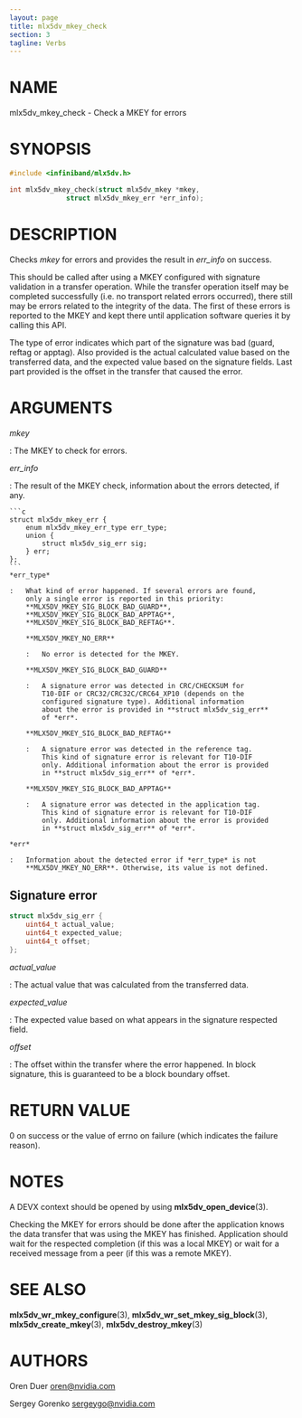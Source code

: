 ```yaml
---
layout: page
title: mlx5dv_mkey_check
section: 3
tagline: Verbs
---
```


# NAME

mlx5dv_mkey_check -  Check a MKEY for errors

# SYNOPSIS

```c
#include <infiniband/mlx5dv.h>

int mlx5dv_mkey_check(struct mlx5dv_mkey *mkey,
		      struct mlx5dv_mkey_err *err_info);
```

# DESCRIPTION

Checks *mkey* for errors and provides the result in *err_info* on success.

This should be called after using a MKEY configured with signature validation
in a transfer operation. While the transfer operation itself may be completed
successfully (i.e. no transport related errors occurred), there still may be
errors related to the integrity of the data. The first of these errors is
reported to the MKEY and kept there until application software queries it by
calling this API.

The type of error indicates which part of the signature was bad (guard, reftag
or apptag). Also provided is the actual calculated value based on the
transferred data, and the expected value based on the signature fields. Last
part provided is the offset in the transfer that caused the error.

# ARGUMENTS

*mkey*

:	The MKEY to check for errors.

*err_info*

:	The result of the MKEY check, information about the errors detected,
	if any.

	```c
	struct mlx5dv_mkey_err {
		enum mlx5dv_mkey_err_type err_type;
		union {
			struct mlx5dv_sig_err sig;
		} err;
	};
	```
	*err_type*

	:	What kind of error happened. If several errors are found,
		only a single error is reported in this priority:
		**MLX5DV_MKEY_SIG_BLOCK_BAD_GUARD**,
		**MLX5DV_MKEY_SIG_BLOCK_BAD_APPTAG**,
		**MLX5DV_MKEY_SIG_BLOCK_BAD_REFTAG**.

		**MLX5DV_MKEY_NO_ERR**

		:	No error is detected for the MKEY.

		**MLX5DV_MKEY_SIG_BLOCK_BAD_GUARD**

		:	A signature error was detected in CRC/CHECKSUM for
			T10-DIF or CRC32/CRC32C/CRC64_XP10 (depends on the
			configured signature type). Additional information
			about the error is provided in **struct mlx5dv_sig_err**
			of *err*.

		**MLX5DV_MKEY_SIG_BLOCK_BAD_REFTAG**

		:	A signature error was detected in the reference tag.
			This kind of signature error is relevant for T10-DIF
			only. Additional information about the error is provided
			in **struct mlx5dv_sig_err** of *err*.

		**MLX5DV_MKEY_SIG_BLOCK_BAD_APPTAG**

		:	A signature error was detected in the application tag.
			This kind of signature error is relevant for T10-DIF
			only. Additional information about the error is provided
			in **struct mlx5dv_sig_err** of *err*.

	*err*

	:	Information about the detected error if *err_type* is not
		**MLX5DV_MKEY_NO_ERR**. Otherwise, its value is not defined.

## Signature error

```c
struct mlx5dv_sig_err {
	uint64_t actual_value;
	uint64_t expected_value;
	uint64_t offset;
};
```

*actual_value*

:	The actual value that was calculated from the transferred data.

*expected_value*

:	The expected value based on what appears in the signature respected
	field.

*offset*

:	The offset within the transfer where the error happened. In block
	signature, this is guaranteed to be a block boundary offset.

# RETURN VALUE
0 on success or the value of errno on failure (which indicates the failure reason).

# NOTES
A DEVX context should be opened by using **mlx5dv_open_device**(3).

Checking the MKEY for errors should be done after the application knows the data
transfer that was using the MKEY has finished. Application should wait for the
respected completion (if this was a local MKEY) or wait for a received message
from a peer (if this was a remote MKEY).

# SEE ALSO
**mlx5dv_wr_mkey_configure**(3),  **mlx5dv_wr_set_mkey_sig_block**(3),
**mlx5dv_create_mkey**(3), **mlx5dv_destroy_mkey**(3)

# AUTHORS

Oren Duer <oren@nvidia.com>

Sergey Gorenko <sergeygo@nvidia.com>
